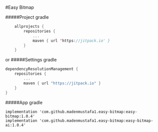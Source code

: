 #Easy Bitmap

#####Project gradle

```kotlin
	allprojects {
		repositories {
			...
			maven { url 'https://jitpack.io' }
		}
	}
```
 or
 #####Settings gradle
```kotlin
dependencyResolutionManagement {
    repositories {
	    ...
        maven { url "https://jitpack.io" }
    }
}
```

#####App gradle
	
    implementation 'com.github.madenmustafa1.easy-bitmap:easy-bitmap:1.0.4'
    implementation 'com.github.madenmustafa1.easy-bitmap:easy-bitmap-ai:1.0.4'


